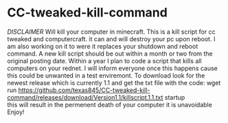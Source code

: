 # CC-tweaked-kill-command
*DISCLAIMER* Will kill your computer in minecraft.
This is a kill script for cc tweaked and computercraft.
it can and will destroy your pc upon reboot.
I am also working on it to were it replaces your shutdown and reboot command.
A new kill script should be out within a month or two from the original posting date.
Within a year I plan to code a script that kills all computers on your rednet.
I will inform everyone once this happens cause this could be unwanted in a test enviremont.
To download look for the newest release which is currently 1.1 and get the txt file with the code:
wget run https://github.com/texas845/CC-tweaked-kill-command/releases/download/Version1.1/killscript.1.1.txt startup                                                    
this will result in the permenent death of your computer it is unavoidable
Enjoy!
